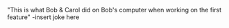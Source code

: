 "This is what Bob & Carol did on Bob's computer when working on the first feature"
-insert joke here